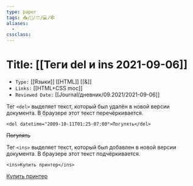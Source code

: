 ```yaml
---
type: paper
tags: 📥️/📜️/🩳/💻/🕸
aliases:
  - 
cssclass: 
---
```




# Title: **[[Теги del и ins 2021-09-06]]**
- `Type:` [[Языки]] [[HTML]] [[&]]
- `Links:` [[HTML+CSS moc]]
- `Reviewed Date:` [[Journal/дневник/09.2021/2021-09-06]]

Тег `<del>` выделяет текст, который был удалён в новой версии документа. В браузере этот текст перечёркивается.

```
<del datetime="2009-10-11T01:25-07:00">Погулять</del>
```

<del datetime="2009-10-11T01:25-07:00">Погулять</del>

Тег `<ins>` выделяет текст, который был добавлен в новой версии документа. В браузере этот текст подчёркивается.

```
<ins>Купить принтер</ins>
```

<ins>Купить принтер</ins>

